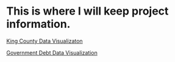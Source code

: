 # This is where I will keep project information.


[King County Data Visualizaton](king_county_cases.md)

[Government Debt Data Visualization](government_debt_visualization.md)
